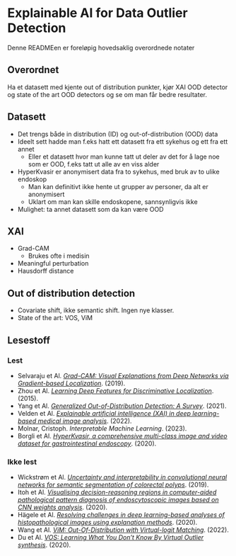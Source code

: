 # Explainable AI for Data Outlier Detection

Denne READMEen er foreløpig hovedsaklig overordnede notater


## Overordnet

Ha et datasett med kjente out of distribution punkter, kjør XAI OOD detector og state of the art OOD detectors og se om man får bedre resultater.

## Datasett

- Det trengs både in distribution (ID) og out-of-distribution (OOD) data
- Ideelt sett hadde man f.eks hatt ett datasett fra ett sykehus og ett fra ett annet
    - Eller et datasett hvor man kunne tatt ut deler av det for å lage noe som er OOD, f.eks tatt ut alle av en viss alder
- HyperKvasir er anonymisert data fra to sykehus, med bruk av to ulike endoskop
    - Man kan definitivt ikke hente ut grupper av personer, da alt er anonymisert
    - Uklart om man kan skille endoskopene, sannsynligvis ikke
- Mulighet: ta annet datasett som da kan være OOD

## XAI

- Grad-CAM
    - Brukes ofte i medisin
- Meaningful perturbation
- Hausdorff distance

## Out of distribution detection

- Covariate shift, ikke semantic shift. Ingen nye klasser.
- State of the art: VOS, ViM

## Lesestoff

### Lest

- Selvaraju et Al. [*Grad-CAM: Visual Explanations from Deep Networks via Gradient-based Localization*](https://arxiv.org/pdf/1610.02391.pdf). (2019).
- Zhou et Al. [*Learning Deep Features for Discriminative Localization*](https://arxiv.org/pdf/1512.04150.pdf). (2015).
- Yang et Al. [*Generalized Out-of-Distribution Detection: A Survey*](https://arxiv.org/pdf/2110.11334.pdf). (2021).
- Velden et Al. [*Explainable artificial intelligence (XAI) in deep learning-based medical image analysis*](https://www.sciencedirect.com/science/article/pii/S1361841522001177#bib0252). (2022).
- Molnar, Cristoph. *Interpretable Machine Learning*. (2023).
- Borgli et Al. [*HyperKvasir, a comprehensive multi-class image and video dataset for gastrointestinal endoscopy*](https://www.nature.com/articles/s41597-020-00622-y). (2020).

### Ikke lest

- Wickstrøm et Al. [*Uncertainty and interpretability in convolutional neural networks for semantic segmentation of colorectal polyps*](https://www.sciencedirect.com/science/article/pii/S1361841519301574). (2019).
- Itoh et Al. [*Visualising decision-reasoning regions in computer-aided pathological pattern diagnosis of endoscytoscopic images based on CNN weights analysis*](https://www.spiedigitallibrary.org/conference-proceedings-of-spie/11314/2549532/Visualising-decision-reasoning-regions-in-computer-aided-pathological-pattern-diagnosis/10.1117/12.2549532.short?SSO=1#_=_). (2020).
- Hägele et Al. [*Resolving challenges in deep learning-based analyses of histopathological images using explanation methods*](https://www.nature.com/articles/s41598-020-62724-2.pdf). (2020).
- Wang et Al. [*ViM: Out-Of-Distribution with Virtual-logit Matching*](https://arxiv.org/pdf/2203.10807.pdf). (2022).
- Du et Al. [*VOS: Learning What You Don’t Know By Virtual Outlier synthesis*](https://arxiv.org/pdf/2202.01197.pdf). (2020).


